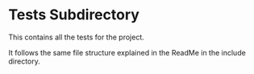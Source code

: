 # Tests Subdirectory

This contains all the tests for the project.

It follows the same file structure explained in the ReadMe in the include directory.
